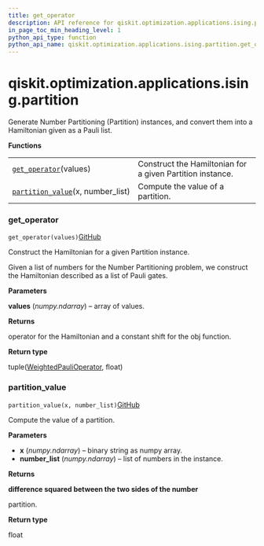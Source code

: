 ```yaml
---
title: get_operator
description: API reference for qiskit.optimization.applications.ising.partition.get_operator
in_page_toc_min_heading_level: 1
python_api_type: function
python_api_name: qiskit.optimization.applications.ising.partition.get_operator
---
```


<span id="qiskit-optimization-applications-ising-partition" />

# qiskit.optimization.applications.ising.partition

Generate Number Partitioning (Partition) instances, and convert them into a Hamiltonian given as a Pauli list.

**Functions**

|                                                                                                                                                                            |                                                           |
| -------------------------------------------------------------------------------------------------------------------------------------------------------------------------- | --------------------------------------------------------- |
| [`get_operator`](#qiskit.optimization.applications.ising.partition.get_operator "qiskit.optimization.applications.ising.partition.get_operator")(values)                   | Construct the Hamiltonian for a given Partition instance. |
| [`partition_value`](#qiskit.optimization.applications.ising.partition.partition_value "qiskit.optimization.applications.ising.partition.partition_value")(x, number\_list) | Compute the value of a partition.                         |

### get\_operator

<span id="qiskit.optimization.applications.ising.partition.get_operator" />

`get_operator(values)`[GitHub](https://github.com/qiskit-community/qiskit-aqua/tree/stable/0.9/qiskit/optimization/applications/ising/partition.py "view source code")

Construct the Hamiltonian for a given Partition instance.

Given a list of numbers for the Number Partitioning problem, we construct the Hamiltonian described as a list of Pauli gates.

**Parameters**

**values** (*numpy.ndarray*) – array of values.

**Returns**

operator for the Hamiltonian and a constant shift for the obj function.

**Return type**

tuple([WeightedPauliOperator](qiskit.aqua.operators.legacy.WeightedPauliOperator "qiskit.aqua.operators.legacy.WeightedPauliOperator"), float)

### partition\_value

<span id="qiskit.optimization.applications.ising.partition.partition_value" />

`partition_value(x, number_list)`[GitHub](https://github.com/qiskit-community/qiskit-aqua/tree/stable/0.9/qiskit/optimization/applications/ising/partition.py "view source code")

Compute the value of a partition.

**Parameters**

*   **x** (*numpy.ndarray*) – binary string as numpy array.
*   **number\_list** (*numpy.ndarray*) – list of numbers in the instance.

**Returns**

**difference squared between the two sides of the number**

partition.

**Return type**

float

